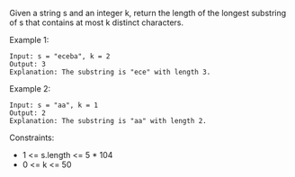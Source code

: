 Given a string s and an integer k, return the length of the longest substring of s that contains at most k distinct characters.

Example 1:
```
Input: s = "eceba", k = 2
Output: 3
Explanation: The substring is "ece" with length 3.
```

Example 2:
```
Input: s = "aa", k = 1
Output: 2
Explanation: The substring is "aa" with length 2.
```

Constraints:

- 1 <= s.length <= 5 * 104
- 0 <= k <= 50
